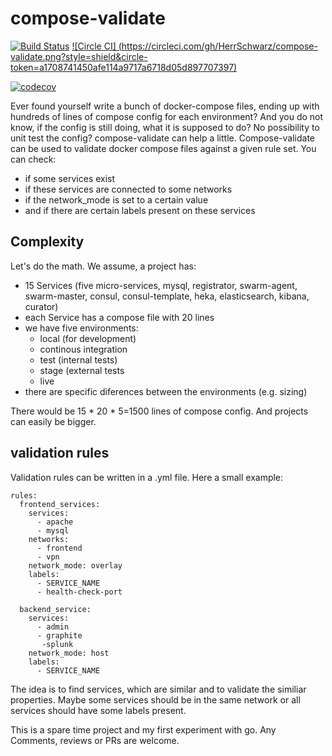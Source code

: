 # compose-validate

[![Build Status](https://travis-ci.org/HerrSchwarz/compose-validate.svg?branch=develop)](https://travis-ci.org/HerrSchwarz/compose-validate) [![Circle CI] (https://circleci.com/gh/HerrSchwarz/compose-validate.png?style=shield&circle-token=a1708741450afe114a9717a6718d05d897707397)](https://circleci.com/gh/HerrSchwarz/compose-validate)

[![codecov](https://codecov.io/gh/HerrSchwarz/compose-validate/branch/develop/graph/badge.svg)](https://codecov.io/gh/HerrSchwarz/compose-validate)

Ever found yourself write a bunch of docker-compose files, ending up with hundreds of lines of compose config for each environment? And you do not know, if the config is still doing, what it is supposed to do? No possibility to unit test the config? compose-validate can help a little. Compose-validate can be used to validate docker compose files against a given rule set. You can check:

- if some services exist
- if these services are connected to some networks
- if the network_mode is set to a certain value
- and if there are certain labels present on these services 

## Complexity

Let's do the math. We assume, a project has:

- 15 Services (five micro-services, mysql, registrator, swarm-agent, swarm-master, consul, consul-template, heka, elasticsearch, kibana, curator)
- each Service has a compose file with 20 lines
- we have five environments:
  - local (for development)
  - continous integration
  - test (internal tests)
  - stage (external tests
  - live
- there are specific diferences between the environments (e.g. sizing)

There would be 15 * 20 * 5=1500 lines of compose config. And projects can easily be bigger.

## validation rules

Validation rules can be written in a .yml file. Here a small example:

```
rules:
  frontend_services:
    services:
      - apache
      - mysql
    networks:
      - frontend
      - vpn
    network_mode: overlay
    labels:
      - SERVICE_NAME
      - health-check-port
  
  backend_service:
    services:
      - admin
      - graphite
       -splunk
    network_mode: host
    labels:
      - SERVICE_NAME
```

The idea is to find services, which are similar and to validate the similiar properties. Maybe some services should be in the same network or all services should have some labels present.

This is a spare time project and my first experiment with go. Any Comments, reviews or PRs are welcome.
